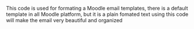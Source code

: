 This code is used for formating a Moodle email templates, there is a default template in all Moodle platform, but it is a plain fomated text
using this code will make the email very beautiful and organized 
